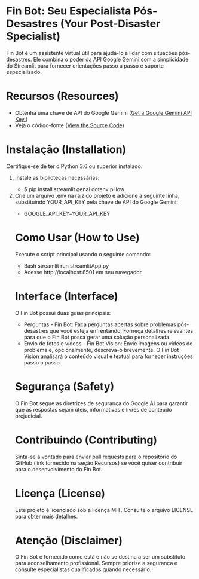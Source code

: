 # Fin Bot: Seu Especialista Pós-Desastres (Your Post-Disaster Specialist)

Fin Bot é um assistente virtual útil para ajudá-lo a lidar com situações pós-desastres. Ele combina o poder da API Google Gemini com a simplicidade do Streamlit para fornecer orientações passo a passo e suporte especializado.

# Recursos (Resources)
<ul>
  <li>Obtenha uma chave de API do Google Gemini (<a href="https://ai.google.dev/">Get a Google Gemini API Key </a>) </li>
  <li>Veja o código-fonte (<a href="https://github.com/lg-pereira/FixBot/streamliApp.py">View the Source Code</a>) </li>
</ul>

# Instalação (Installation)

Certifique-se de ter o Python 3.6 ou superior instalado.
<ol>
  <li>Instale as bibliotecas necessárias:</li>
    <ul>
    <li>$ pip install streamlit genai dotenv pillow </li>
    </ul>
  <li>Crie um arquivo .env na raiz do projeto e adicione a seguinte linha, substituindo YOUR_API_KEY pela chave de API do Google Gemini: </li>
  <ul> <li>GOOGLE_API_KEY=YOUR_API_KEY </li></ul>

# Como Usar (How to Use)

Execute o script principal usando o seguinte comando:
<ul>
  <li>Bash streamlit run streamlitApp.py </li>
  <li>Acesse http://localhost:8501 em seu navegador. </li>
</ul>

# Interface (Interface)

O Fin Bot possui duas guias principais:
<ul>
  <li>Perguntas - Fin Bot: Faça perguntas abertas sobre problemas pós-desastres que você esteja enfrentando. Forneça detalhes relevantes para que o Fin Bot possa gerar uma solução personalizada.</li>
  <li>Envio de fotos e vídeos - Fin Bot Vision: Envie imagens ou vídeos do problema e, opcionalmente, descreva-o brevemente. O Fin Bot Vision analisará o conteúdo visual e textual para fornecer instruções passo a passo.</li>
</ul>

  # Segurança (Safety)

O Fin Bot segue as diretrizes de segurança do Google AI para garantir que as respostas sejam úteis, informativas e livres de conteúdo prejudicial.

# Contribuindo (Contributing)

Sinta-se à vontade para enviar pull requests para o repositório do GitHub (link fornecido na seção Recursos) se você quiser contribuir para o desenvolvimento do Fin Bot.

# Licença (License)

Este projeto é licenciado sob a licença MIT. Consulte o arquivo LICENSE para obter mais detalhes.

# Atenção (Disclaimer)

O Fin Bot é fornecido como está e não se destina a ser um substituto para aconselhamento profissional. Sempre priorize a segurança e consulte especialistas qualificados quando necessário.

